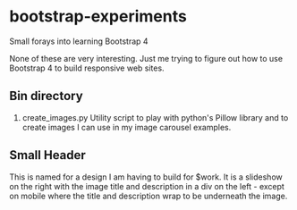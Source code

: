 # bootstrap-experiments
Small forays into learning Bootstrap 4

None of these are very interesting. Just me trying to figure out how to use Bootstrap 4 to build responsive web sites. 

## Bin directory

1) create_images.py Utility script to play with python's Pillow library and to create images I can use in my image carousel examples. 

## Small Header 

This is named for a design I am having to build for $work. It is a slideshow on the right with the image title and description in a div on the left - except on mobile where the title and description wrap to be underneath the image.
